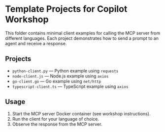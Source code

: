 # Template Projects for Copilot Workshop

This folder contains minimal client examples for calling the MCP server from different languages. Each project demonstrates how to send a prompt to an agent and receive a response.

## Projects
- `python-client.py` — Python example using `requests`
- `node-client.js` — Node.js example using `axios`
- `go-client.go` — Go example using `net/http`
- `typescript-client.ts` — TypeScript example using `axios`

## Usage
1. Start the MCP server Docker container (see workshop instructions).
2. Run the client for your language of choice.
3. Observe the response from the MCP server.

